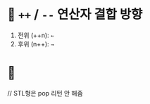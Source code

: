 # 📌 ```++``` / ```--``` 연산자 결합 방향
1. 전위 (++n): ```←```
2. 후위 (n++): ```→```

# 📌
// STL형은 pop 리턴 안 해줌
